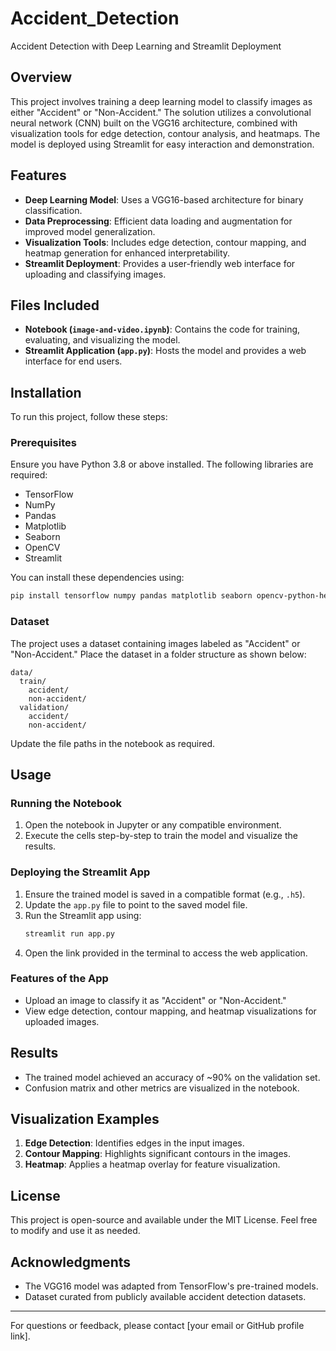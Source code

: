 # Accident_Detection
Accident Detection with Deep Learning and Streamlit Deployment

## Overview
This project involves training a deep learning model to classify images as either "Accident" or "Non-Accident." The solution utilizes a convolutional neural network (CNN) built on the VGG16 architecture, combined with visualization tools for edge detection, contour analysis, and heatmaps. The model is deployed using Streamlit for easy interaction and demonstration.

## Features
- **Deep Learning Model**: Uses a VGG16-based architecture for binary classification.
- **Data Preprocessing**: Efficient data loading and augmentation for improved model generalization.
- **Visualization Tools**: Includes edge detection, contour mapping, and heatmap generation for enhanced interpretability.
- **Streamlit Deployment**: Provides a user-friendly web interface for uploading and classifying images.

## Files Included
- **Notebook (`image-and-video.ipynb`)**: Contains the code for training, evaluating, and visualizing the model.
- **Streamlit Application (`app.py`)**: Hosts the model and provides a web interface for end users.

## Installation
To run this project, follow these steps:

### Prerequisites
Ensure you have Python 3.8 or above installed. The following libraries are required:
- TensorFlow
- NumPy
- Pandas
- Matplotlib
- Seaborn
- OpenCV
- Streamlit

You can install these dependencies using:
```bash
pip install tensorflow numpy pandas matplotlib seaborn opencv-python-headless streamlit
```

### Dataset
The project uses a dataset containing images labeled as "Accident" or "Non-Accident." Place the dataset in a folder structure as shown below:
```
data/
  train/
    accident/
    non-accident/
  validation/
    accident/
    non-accident/
```
Update the file paths in the notebook as required.

## Usage

### Running the Notebook
1. Open the notebook in Jupyter or any compatible environment.
2. Execute the cells step-by-step to train the model and visualize the results.

### Deploying the Streamlit App
1. Ensure the trained model is saved in a compatible format (e.g., `.h5`).
2. Update the `app.py` file to point to the saved model file.
3. Run the Streamlit app using:
   ```bash
   streamlit run app.py
   ```
4. Open the link provided in the terminal to access the web application.

### Features of the App
- Upload an image to classify it as "Accident" or "Non-Accident."
- View edge detection, contour mapping, and heatmap visualizations for uploaded images.

## Results
- The trained model achieved an accuracy of ~90% on the validation set.
- Confusion matrix and other metrics are visualized in the notebook.

## Visualization Examples
1. **Edge Detection**: Identifies edges in the input images.
2. **Contour Mapping**: Highlights significant contours in the images.
3. **Heatmap**: Applies a heatmap overlay for feature visualization.

## License
This project is open-source and available under the MIT License. Feel free to modify and use it as needed.

## Acknowledgments
- The VGG16 model was adapted from TensorFlow's pre-trained models.
- Dataset curated from publicly available accident detection datasets.

---
For questions or feedback, please contact [your email or GitHub profile link].


